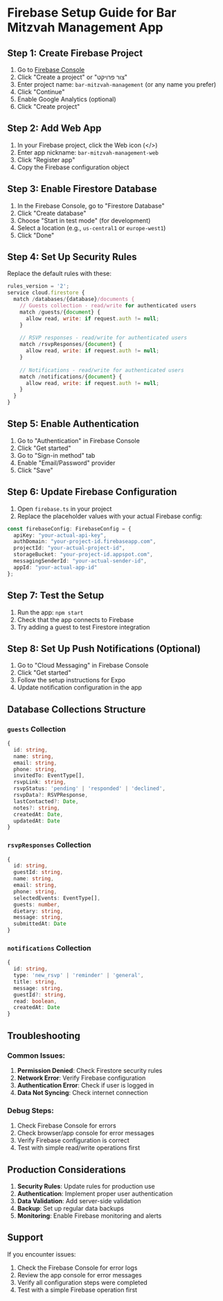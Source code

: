 # Firebase Setup Guide for Bar Mitzvah Management App

## Step 1: Create Firebase Project

1. Go to [Firebase Console](https://console.firebase.google.com/)
2. Click "Create a project" or "צור פרויקט"
3. Enter project name: `bar-mitzvah-management` (or any name you prefer)
4. Click "Continue"
5. Enable Google Analytics (optional)
6. Click "Create project"

## Step 2: Add Web App

1. In your Firebase project, click the Web icon (</>)
2. Enter app nickname: `bar-mitzvah-management-web`
3. Click "Register app"
4. Copy the Firebase configuration object

## Step 3: Enable Firestore Database

1. In the Firebase Console, go to "Firestore Database"
2. Click "Create database"
3. Choose "Start in test mode" (for development)
4. Select a location (e.g., `us-central1` or `europe-west1`)
5. Click "Done"

## Step 4: Set Up Security Rules

Replace the default rules with these:

```javascript
rules_version = '2';
service cloud.firestore {
  match /databases/{database}/documents {
    // Guests collection - read/write for authenticated users
    match /guests/{document} {
      allow read, write: if request.auth != null;
    }
    
    // RSVP responses - read/write for authenticated users
    match /rsvpResponses/{document} {
      allow read, write: if request.auth != null;
    }
    
    // Notifications - read/write for authenticated users
    match /notifications/{document} {
      allow read, write: if request.auth != null;
    }
  }
}
```

## Step 5: Enable Authentication

1. Go to "Authentication" in Firebase Console
2. Click "Get started"
3. Go to "Sign-in method" tab
4. Enable "Email/Password" provider
5. Click "Save"

## Step 6: Update Firebase Configuration

1. Open `firebase.ts` in your project
2. Replace the placeholder values with your actual Firebase config:

```typescript
const firebaseConfig: FirebaseConfig = {
  apiKey: "your-actual-api-key",
  authDomain: "your-project-id.firebaseapp.com",
  projectId: "your-actual-project-id",
  storageBucket: "your-project-id.appspot.com",
  messagingSenderId: "your-actual-sender-id",
  appId: "your-actual-app-id"
};
```

## Step 7: Test the Setup

1. Run the app: `npm start`
2. Check that the app connects to Firebase
3. Try adding a guest to test Firestore integration

## Step 8: Set Up Push Notifications (Optional)

1. Go to "Cloud Messaging" in Firebase Console
2. Click "Get started"
3. Follow the setup instructions for Expo
4. Update notification configuration in the app

## Database Collections Structure

### `guests` Collection
```typescript
{
  id: string,
  name: string,
  email: string,
  phone: string,
  invitedTo: EventType[],
  rsvpLink: string,
  rsvpStatus: 'pending' | 'responded' | 'declined',
  rsvpData?: RSVPResponse,
  lastContacted?: Date,
  notes?: string,
  createdAt: Date,
  updatedAt: Date
}
```

### `rsvpResponses` Collection
```typescript
{
  id: string,
  guestId: string,
  name: string,
  email: string,
  phone: string,
  selectedEvents: EventType[],
  guests: number,
  dietary: string,
  message: string,
  submittedAt: Date
}
```

### `notifications` Collection
```typescript
{
  id: string,
  type: 'new_rsvp' | 'reminder' | 'general',
  title: string,
  message: string,
  guestId?: string,
  read: boolean,
  createdAt: Date
}
```

## Troubleshooting

### Common Issues:

1. **Permission Denied**: Check Firestore security rules
2. **Network Error**: Verify Firebase configuration
3. **Authentication Error**: Check if user is logged in
4. **Data Not Syncing**: Check internet connection

### Debug Steps:

1. Check Firebase Console for errors
2. Check browser/app console for error messages
3. Verify Firebase configuration is correct
4. Test with simple read/write operations first

## Production Considerations

1. **Security Rules**: Update rules for production use
2. **Authentication**: Implement proper user authentication
3. **Data Validation**: Add server-side validation
4. **Backup**: Set up regular data backups
5. **Monitoring**: Enable Firebase monitoring and alerts

## Support

If you encounter issues:
1. Check the Firebase Console for error logs
2. Review the app console for error messages
3. Verify all configuration steps were completed
4. Test with a simple Firebase operation first
